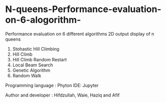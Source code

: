 # N-queens-Performance-evaluation-on-6-alogorithm-
Performance evaluation on 6 different algorithms
2D output display of n queens

1. Stohastic Hill Climbing
2. Hill Climb
3. Hill Climb Random Restart
4. Local Beam Search 
5. Genetic Algorithm
6. Random Walk

Programming language : Phyton
IDE: Jupyter

Author and developer : Hifdzullah, Waie, Haziq and Afif
